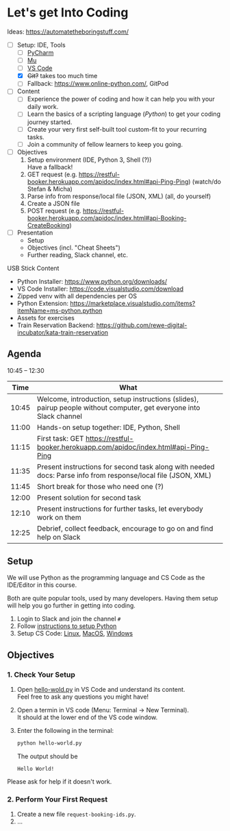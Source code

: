 # Let's get Into Coding

Ideas: https://automatetheboringstuff.com/


- [ ] Setup: IDE, Tools
  - [ ] [PyCharm](https://www.jetbrains.com/pycharm/)
  - [ ] [Mu](https://codewith.mu/en/download)
  - [ ] [VS Code](https://code.visualstudio.com/)
  - [X] ~~Git?~~ takes too much time
  - [ ] Fallback: https://www.online-python.com/, GitPod
- [ ] Content
  - [ ] Experience the power of coding and how it can help you with your daily work.
  - [ ] Learn the basics of a scripting language (_Python_) to get your coding journey started.
  - [ ] Create your very first self-built tool custom-fit to your recurring tasks.
  - [ ] Join a community of fellow learners to keep you going.
- [ ] Objectives
  1. Setup environment (IDE, Python 3, Shell (?))\
     Have a fallback!
  2. GET request (e.g. https://restful-booker.herokuapp.com/apidoc/index.html#api-Ping-Ping) (watch/do Stefan & Micha)
  3. Parse info from response/local file (JSON, XML) (all, do yourself)
  4. Create a JSON file
  5. POST request (e.g. https://restful-booker.herokuapp.com/apidoc/index.html#api-Booking-CreateBooking)
- [ ] Presentation
  - Setup
  - Objectives (incl. "Cheat Sheets")
  - Further reading, Slack channel, etc.


USB Stick Content
- Python Installer: <https://www.python.org/downloads/>
- VS Code Installer: <https://code.visualstudio.com/download>
- Zipped venv with all dependencies per OS
- Python Extension: <https://marketplace.visualstudio.com/items?itemName=ms-python.python>
- Assets for exercises
- Train Reservation Backend: <https://github.com/rewe-digital-incubator/kata-train-reservation>

## Agenda

10:45 – 12:30

| Time  | What                                                                                                                |
| ----- | ------------------------------------------------------------------------------------------------------------------- |
| 10:45 | Welcome, introduction, setup instructions (slides), pairup people without computer, get everyone into Slack channel |
| 11:00 | Hands-on setup together: IDE, Python, Shell                                                                         |
| 11:15 | First task: GET https://restful-booker.herokuapp.com/apidoc/index.html#api-Ping-Ping                                |
| 11:35 | Present instructions for second task along with needed docs: Parse info from response/local file (JSON, XML)        |
| 11:45 | Short break for those who need one (?)                                                                              |
| 12:00 | Present solution for second task                                                                                    |
| 12:10 | Present instructions for further tasks, let everybody work on them                                                  |
| 12:25 | Debrief, collect feedback, encourage to go on and find help on Slack                                                |


## Setup

We will use Python as the programming language and CS Code as the IDE/Editor in this course.

Both are quite popular tools, used by many developers.
Having them setup will help you go further in getting into coding.

1. Login to Slack and join the channel `#`
2. Follow [instructions to setup Python](https://realpython.com/installing-python/)
3. Setup CS Code: [Linux](https://code.visualstudio.com/docs/setup/linux), [MacOS](https://code.visualstudio.com/docs/setup/mac), [Windows](https://code.visualstudio.com/docs/setup/windows)

## Objectives

### 1. Check Your Setup

1. Open [hello-wold.py](hello-world.py) in VS Code and understand its content.\
   Feel free to ask any questions you might have!

2. Open a termin in VS code (Menu: Terminal → New Terminal).\
   It should at the lower end of the VS code window.

3. Enter the following in the terminal:

   ```bash
   python hello-world.py
   ```
  
   The output should be

   ```plain
   Hello World!
   ```

  Please ask for help if it doesn't work.


### 2. Perform Your First Request

1. Create a new file `request-booking-ids.py`.
2. …
